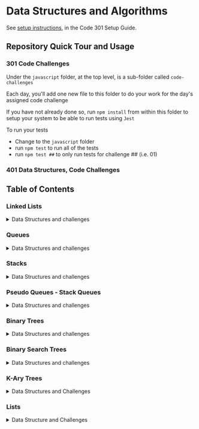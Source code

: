 # Data Structures and Algorithms

See [setup instructions](https://codefellows.github.io/setup-guide/code-301/3-code-challenges), in the Code 301 Setup Guide.

## Repository Quick Tour and Usage

### 301 Code Challenges

Under the `javascript` folder, at the top level, is a sub-folder called `code-challenges`

Each day, you'll add one new file to this folder to do your work for the day's assigned code challenge

If you have not already done so, run `npm install` from within this folder to setup your system to be able to run tests using `Jest`

To run your tests

- Change to the `javascript` folder
- run `npm test` to run all of the tests
- run `npm test ##` to only run tests for challenge ## (i.e. 01)

### 401 Data Structures, Code Challenges

## Table of Contents

### Linked Lists
<details closed><summary>Data Structures and challenges</summary>
    <br>
    - <a href="python/code_challenges/list-reverse/">List reverse</a>
    <br>
    <br>
    - <a href="python/code_challenges/list-insert-shift/">List insert shift</a>
    <br>
    <br>
    - <a href="python/code_challenges/list-binary-search/">List binary search</a>
    <br>
    <br>
    - <a href="python/linked_list/">Linked lists</a>
    <br>
    <br>
    - <a href="python/linked_list/linked_list_insertions/">Linked list Insertions</a>
    <br>
   <br>
    - <a href="python/linked_list/linked_list_kth/">Linked list Kth</a>
    <br>
    <br>
    - <a href="python/linked_list/linked_list_zip/">Linked list Zip</a>
    <br>
</details>

### Queues

<details closed><summary>Data Structures and challenges</summary>
    <br>
    - <a href="python/data_structures/queue/">Queue: Basics</a>
    <br>
</details>

### Stacks

<details closed><summary>Data Structures and challenges</summary>
    <br>
    - <a href="python/data_structures/stack/">Stacks: Basics</a>
    <br>
</details>

### Pseudo Queues - Stack Queues

<details closed><summary>Data Structures and challenges</summary>
    <br>
    - <a href="python/code_challenges/stack-queue-pseudo/">PseudoQueues: Basics</a>
    <br>
    <br>
    - <a href="python/code_challenges/stack-queue-animal-shelter/">Animal Shelter</a>
    <br>
    <br>
    - <a href="python/code_challenges/stack-queue-brackets/">Brackets</a>
    <br>
</details>

### Binary Trees

<details closed><summary>Data Structures and challenges</summary>
    <br>
    - <a href="python/data_structures/binary_tree/">Binary Trees: Basics</a>
    <br>
    <br>
    - <a href="python/code_challenges/tree_breadth_first/">Binary Trees: Breadth First</a>
    <br>

</details>


### Binary Search Trees

<details closed><summary>Data Structures and challenges</summary>
    <br>
    - <a href="python/data_structures/binary_search_tree/">Binary Search Trees: Basics</a>
    <br>

</details>

### K-Ary Trees

<details closed><summary>Data Structures and Challenges</summary>
  <br>
  - <a href="python/code_challenges/tree_fizz_buzz/">K-ary Trees: Fizz Buzz</a>
  <br>
</details>


### Lists

<details closed><summary>Data Structure and Challenges</summary>

  <br>
  - <a href="python/code_challenges/sorting/insertion/">Insertion Sort</a>
  <br>
  <br>
  - <a href="python/code_challenges/sorting/merge/">Merge Sort</a>
  <br>
  <br>
  - <a href="python/code_challenges/sorting_comparisons/">Comparison Sort</a>
  <br>

</details>
